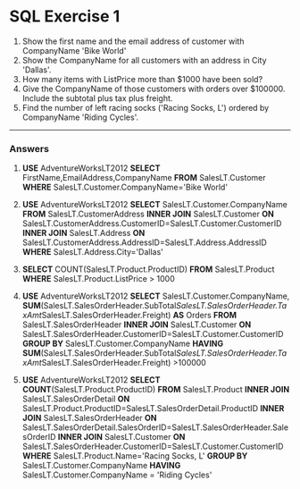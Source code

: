 # SQL Exercise 1
1. Show the first name and the email address of customer with CompanyName 'Bike World'
2. Show the CompanyName for all customers with an address in City 'Dallas'.
3. How many items with ListPrice more than $1000 have been sold?
4. Give the CompanyName of those customers with orders over $100000. Include the subtotal plus tax plus freight.
5. Find the number of left racing socks ('Racing Socks, L') ordered by CompanyName 'Riding Cycles'.
---
### Answers
1. **USE** AdventureWorksLT2012
   **SELECT** FirstName,EmailAddress,CompanyName
   **FROM** SalesLT.Customer
   **WHERE** SalesLT.Customer.CompanyName='Bike World'
   
2. **USE** AdventureWorksLT2012
   **SELECT** SalesLT.Customer.CompanyName
   **FROM** SalesLT.CustomerAddress
   **INNER JOIN** SalesLT.Customer **ON**
   SalesLT.CustomerAddress.CustomerID=SalesLT.Customer.CustomerID
   **INNER JOIN** SalesLT.Address **ON**
   SalesLT.CustomerAddress.AddressID=SalesLT.Address.AddressID
   **WHERE** SalesLT.Address.City='Dallas'
   
3. **SELECT** COUNT(SalesLT.Product.ProductID)
   **FROM** SalesLT.Product
   **WHERE** SalesLT.Product.ListPrice > 1000
   
4. **USE** AdventureWorksLT2012
   **SELECT** SalesLT.Customer.CompanyName,
   **SUM**(SalesLT.SalesOrderHeader.SubTotal*SalesLT.SalesOrderHeader.TaxAmt*SalesLT.SalesOrderHeader.Freight) **AS** Orders
   **FROM** SalesLT.SalesOrderHeader
   **INNER JOIN** SalesLT.Customer **ON**
   SalesLT.SalesOrderHeader.CustomerID=SalesLT.Customer.CustomerID
   **GROUP BY** SalesLT.Customer.CompanyName
   **HAVING** **SUM**(SalesLT.SalesOrderHeader.SubTotal*SalesLT.SalesOrderHeader.TaxAmt*SalesLT.SalesOrderHeader.Freight) >100000
   
5. **USE** AdventureWorksLT2012
   **SELECT**
   **COUNT**(SalesLT.Product.ProductID)
   **FROM** SalesLT.Product
   **INNER JOIN** SalesLT.SalesOrderDetail **ON**
   SalesLT.Product.ProductID=SalesLT.SalesOrderDetail.ProductID
   **INNER JOIN** SalesLT.SalesOrderHeader **ON**
   SalesLT.SalesOrderDetail.SalesOrderID=SalesLT.SalesOrderHeader.SalesOrderID
   **INNER JOIN** SalesLT.Customer **ON**
   SalesLT.SalesOrderHeader.CustomerID=SalesLT.Customer.CustomerID
   **WHERE** SalesLT.Product.Name='Racing Socks, L'
   **GROUP BY** SalesLT.Customer.CompanyName 
   **HAVING** SalesLT.Customer.CompanyName = 'Riding Cycles'   

